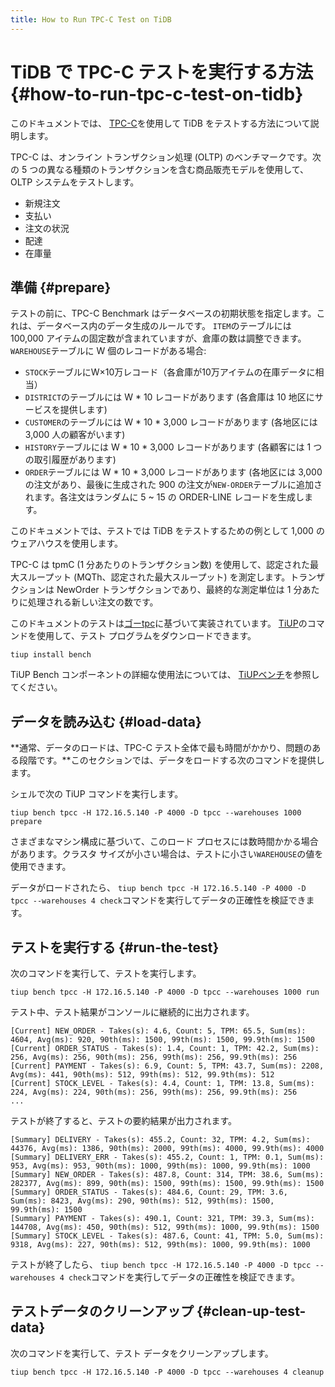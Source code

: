 ```yaml
---
title: How to Run TPC-C Test on TiDB
---
```


# TiDB で TPC-C テストを実行する方法 {#how-to-run-tpc-c-test-on-tidb}

このドキュメントでは、 [TPC-C](http://www.tpc.org/tpcc/)を使用して TiDB をテストする方法について説明します。

TPC-C は、オンライン トランザクション処理 (OLTP) のベンチマークです。次の 5 つの異なる種類のトランザクションを含む商品販売モデルを使用して、OLTP システムをテストします。

-   新規注文
-   支払い
-   注文の状況
-   配達
-   在庫量

## 準備 {#prepare}

テストの前に、TPC-C Benchmark はデータベースの初期状態を指定します。これは、データベース内のデータ生成のルールです。 `ITEM`のテーブルには 100,000 アイテムの固定数が含まれていますが、倉庫の数は調整できます。 `WAREHOUSE`テーブルに W 個のレコードがある場合:

-   `STOCK`テーブルにW×10万レコード（各倉庫が10万アイテムの在庫データに相当）
-   `DISTRICT`のテーブルには W * 10 レコードがあります (各倉庫は 10 地区にサービスを提供します)
-   `CUSTOMER`のテーブルには W * 10 * 3,000 レコードがあります (各地区には 3,000 人の顧客がいます)
-   `HISTORY`テーブルには W * 10 * 3,000 レコードがあります (各顧客には 1 つの取引履歴があります)
-   `ORDER`テーブルには W * 10 * 3,000 レコードがあります (各地区には 3,000 の注文があり、最後に生成された 900 の注文が`NEW-ORDER`テーブルに追加されます。各注文はランダムに 5 ~ 15 の ORDER-LINE レコードを生成します。

このドキュメントでは、テストでは TiDB をテストするための例として 1,000 のウェアハウスを使用します。

TPC-C は tpmC (1 分あたりのトランザクション数) を使用して、認定された最大スループット (MQTh、認定された最大スループット) を測定します。トランザクションは NewOrder トランザクションであり、最終的な測定単位は 1 分あたりに処理される新しい注文の数です。

このドキュメントのテストは[ゴーtpc](https://github.com/pingcap/go-tpc)に基づいて実装されています。 [TiUP](/tiup/tiup-overview.md)のコマンドを使用して、テスト プログラムをダウンロードできます。


```shell
tiup install bench
```

TiUP Bench コンポーネントの詳細な使用法については、 [TiUPベンチ](/tiup/tiup-bench.md)を参照してください。

## データを読み込む {#load-data}

**通常、データのロードは、TPC-C テスト全体で最も時間がかかり、問題のある段階です。**このセクションでは、データをロードする次のコマンドを提供します。

シェルで次の TiUP コマンドを実行します。


```shell
tiup bench tpcc -H 172.16.5.140 -P 4000 -D tpcc --warehouses 1000 prepare
```

さまざまなマシン構成に基づいて、このロード プロセスには数時間かかる場合があります。クラスタ サイズが小さい場合は、テストに小さい`WAREHOUSE`の値を使用できます。

データがロードされたら、 `tiup bench tpcc -H 172.16.5.140 -P 4000 -D tpcc --warehouses 4 check`コマンドを実行してデータの正確性を検証できます。

## テストを実行する {#run-the-test}

次のコマンドを実行して、テストを実行します。


```shell
tiup bench tpcc -H 172.16.5.140 -P 4000 -D tpcc --warehouses 1000 run
```

テスト中、テスト結果がコンソールに継続的に出力されます。

```text
[Current] NEW_ORDER - Takes(s): 4.6, Count: 5, TPM: 65.5, Sum(ms): 4604, Avg(ms): 920, 90th(ms): 1500, 99th(ms): 1500, 99.9th(ms): 1500
[Current] ORDER_STATUS - Takes(s): 1.4, Count: 1, TPM: 42.2, Sum(ms): 256, Avg(ms): 256, 90th(ms): 256, 99th(ms): 256, 99.9th(ms): 256
[Current] PAYMENT - Takes(s): 6.9, Count: 5, TPM: 43.7, Sum(ms): 2208, Avg(ms): 441, 90th(ms): 512, 99th(ms): 512, 99.9th(ms): 512
[Current] STOCK_LEVEL - Takes(s): 4.4, Count: 1, TPM: 13.8, Sum(ms): 224, Avg(ms): 224, 90th(ms): 256, 99th(ms): 256, 99.9th(ms): 256
...
```

テストが終了すると、テストの要約結果が出力されます。

```text
[Summary] DELIVERY - Takes(s): 455.2, Count: 32, TPM: 4.2, Sum(ms): 44376, Avg(ms): 1386, 90th(ms): 2000, 99th(ms): 4000, 99.9th(ms): 4000
[Summary] DELIVERY_ERR - Takes(s): 455.2, Count: 1, TPM: 0.1, Sum(ms): 953, Avg(ms): 953, 90th(ms): 1000, 99th(ms): 1000, 99.9th(ms): 1000
[Summary] NEW_ORDER - Takes(s): 487.8, Count: 314, TPM: 38.6, Sum(ms): 282377, Avg(ms): 899, 90th(ms): 1500, 99th(ms): 1500, 99.9th(ms): 1500
[Summary] ORDER_STATUS - Takes(s): 484.6, Count: 29, TPM: 3.6, Sum(ms): 8423, Avg(ms): 290, 90th(ms): 512, 99th(ms): 1500, 99.9th(ms): 1500
[Summary] PAYMENT - Takes(s): 490.1, Count: 321, TPM: 39.3, Sum(ms): 144708, Avg(ms): 450, 90th(ms): 512, 99th(ms): 1000, 99.9th(ms): 1500
[Summary] STOCK_LEVEL - Takes(s): 487.6, Count: 41, TPM: 5.0, Sum(ms): 9318, Avg(ms): 227, 90th(ms): 512, 99th(ms): 1000, 99.9th(ms): 1000
```

テストが終了したら、 `tiup bench tpcc -H 172.16.5.140 -P 4000 -D tpcc --warehouses 4 check`コマンドを実行してデータの正確性を検証できます。

## テストデータのクリーンアップ {#clean-up-test-data}

次のコマンドを実行して、テスト データをクリーンアップします。


```shell
tiup bench tpcc -H 172.16.5.140 -P 4000 -D tpcc --warehouses 4 cleanup
```
